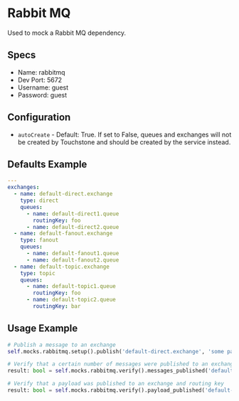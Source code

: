Rabbit MQ
======
Used to mock a Rabbit MQ dependency.


## Specs
 * Name: rabbitmq
 * Dev Port: 5672
 * Username: guest
 * Password: guest
 
 
## Configuration
 * `autoCreate` - Default: True. If set to False, queues and exchanges will not be created by Touchstone and should be created by the service instead.


## Defaults Example
```yaml
---
exchanges:
  - name: default-direct.exchange
    type: direct
    queues:
      - name: default-direct1.queue
        routingKey: foo
      - name: default-direct2.queue
  - name: default-fanout.exchange
    type: fanout
    queues:
      - name: default-fanout1.queue
      - name: default-fanout2.queue
  - name: default-topic.exchange
    type: topic
    queues:
      - name: default-topic1.queue
        routingKey: foo
      - name: default-topic2.queue
        routingKey: bar
```


## Usage Example
```python
# Publish a message to an exchange
self.mocks.rabbitmq.setup().publish('default-direct.exchange', 'some payload', routing_key='foo')

# Verify that a certain number of messages were published to an exchange and routing key
result: bool = self.mocks.rabbitmq.verify().messages_published('default-direct.exchange', num_expected=3, routing_key='foo')

# Verify that a payload was published to an exchange and routing key
result: bool = self.mocks.rabbitmq.verify().payload_published('default-topic.exchange', 'some payload', routing_key='foo')
```

